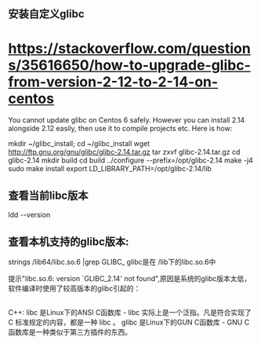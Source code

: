 ## 安装自定义glibc
# https://stackoverflow.com/questions/35616650/how-to-upgrade-glibc-from-version-2-12-to-2-14-on-centos
You cannot update glibc on Centos 6 safely. However you can install 2.14 alongside 2.12 easily, then use it to compile projects etc. Here is how:

mkdir ~/glibc_install; cd ~/glibc_install
wget http://ftp.gnu.org/gnu/glibc/glibc-2.14.tar.gz
tar zxvf glibc-2.14.tar.gz
cd glibc-2.14
mkdir build
cd build
../configure --prefix=/opt/glibc-2.14
make -j4
sudo make install
export LD_LIBRARY_PATH=/opt/glibc-2.14/lib


## 查看当前libc版本
ldd --version

## 查看本机支持的glibc版本:
strings /lib64/libc.so.6 |grep GLIBC_
glibc是在 /lib下的libc.so.6中


提示"libc.so.6: version `GLIBC_2.14' not found",原因是系统的glibc版本太低，软件编译时使用了较高版本的glibc引起的：


## 
C++:
    libc 是Linux下的ANSI C函数库
        - libc 实际上是一个泛指。凡是符合实现了 C 标准规定的内容，都是一种 libc 。
    glibc 是Linux下的GUN C函数库
        -   GNU C 函数库是一种类似于第三方插件的东西。
        